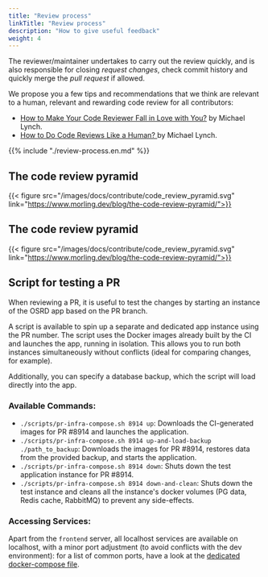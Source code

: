 ```yaml
---
title: "Review process"
linkTitle: "Review process"
description: "How to give useful feedback"
weight: 4
---
```


The reviewer/maintainer undertakes to carry out the review quickly, and is also responsible for closing _request changes_, check commit history and quickly merge the _pull request_ if allowed.

We propose you a few tips and recommendations that we think are relevant to a human, relevant and rewarding code review for all contributors:
- [How to Make Your Code Reviewer Fall in Love with You?](https://mtlynch.io/code-review-love/) by Michael Lynch.
- [How to Do Code Reviews Like a Human? ](https://mtlynch.io/human-code-reviews-1/) by Michael Lynch.

{{% include "./review-process.en.md" %}}

## The code review pyramid

{{< figure src="/images/docs/contribute/code_review_pyramid.svg" link="https://www.morling.dev/blog/the-code-review-pyramid/">}}

## The code review pyramid

{{< figure src="/images/docs/contribute/code_review_pyramid.svg" link="https://www.morling.dev/blog/the-code-review-pyramid/">}}

## Script for testing a PR

When reviewing a PR, it is useful to test the changes by starting an instance of the OSRD app based on the PR branch.

A script is available to spin up a separate and dedicated app instance using the PR number. The script uses the Docker images already built by the CI and launches the app, running in isolation. This allows you to run both instances simultaneously without conflicts (ideal for comparing changes, for example).

Additionally, you can specify a database backup, which the script will load directly into the app.

### Available Commands:

* `./scripts/pr-infra-compose.sh 8914 up`: Downloads the CI-generated images for PR #8914 and launches the application.
* `./scripts/pr-infra-compose.sh 8914 up-and-load-backup ./path_to_backup`: Downloads the images for PR #8914, restores data from the provided backup, and starts the application.
* `./scripts/pr-infra-compose.sh 8914 down`: Shuts down the test application instance for PR #8914.
* `./scripts/pr-infra-compose.sh 8914 down-and-clean`: Shuts down the test instance and cleans all the instance's docker volumes (PG data, Redis cache, RabbitMQ) to prevent any side-effects.

### Accessing Services:

Apart from the `frontend` server, all localhost services are available on localhost, with a minor port adjustment (to avoid conflicts with the dev environment): for a list of common ports, have a look at the [dedicated docker-compose file](https://github.com/OpenRailAssociation/osrd/blob/dev/docker/docker-compose.pr-test.yml).
